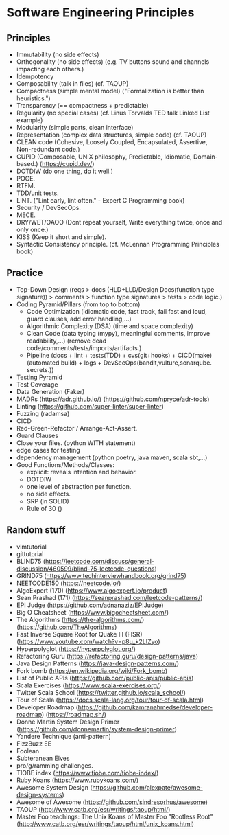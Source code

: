 # Software Engineering Principles

## Principles
* Immutability (no side effects)
* Orthogonality (no side effects) (e.g. TV buttons sound and channels impacting each others.)
* Idempotency
* Composability (talk in files) (cf. TAOUP)
* Compactness (simple mental model) ("Formalization is better than heuristics.")
* Transparency (== compactness + predictable)
* Regularity (no special cases) (cf. Linus Torvalds TED talk Linked List example)
* Modularity (simple parts, clean interface)
* Representation (complex data structures, simple code) (cf. TAOUP)
* CLEAN code (Cohesive, Loosely Coupled, Encapsulated, Assertive, Non-redundant code.)
* CUPID (Composable, UNIX philosophy, Predictable, Idiomatic, Domain-based.) (<https://cupid.dev/>)
* DOTDIW (do one thing, do it well.)
* POGE.
* RTFM.
* TDD/unit tests.
* LINT. ("Lint early, lint often." - Expert C Programming book)
* Security / DevSecOps.
* MECE.
* DRY/WET/OAOO (Dont repeat yourself, Write everything twice, once and only once.)
* KISS (Keep it short and simple).
* Syntactic Consistency principle. (cf. McLennan Programming Principles book)

## Practice
* Top-Down Design (reqs > docs (HLD+LLD/Design Docs(function type signature)) > comments > function type signatures > tests > code logic.)
* Coding Pyramid/Pillars (from top to bottom)
    * Code Optimization (idiomatic code, fast track, fail fast and loud, guard clauses, add error handling,...)
    * Algorithmic Complexity (DSA) (time and space complexity)
    * Clean Code (data typing (mypy), meaningful comments, improve readability,...) (remove dead code/comments/tests/imports/artifacts.)
    * Pipeline (docs + lint + tests(TDD) + cvs(git+hooks) + CICD(make)(automated build) + logs + DevSecOps(bandit,vulture,sonarqube. secrets.))
* Testing Pyramid
* Test Coverage
* Data Generation (Faker)
* MADRs (<https://adr.github.io/>) (<https://github.com/npryce/adr-tools>)
* Linting (<https://github.com/super-linter/super-linter>)
* Fuzzing (radamsa)
* CICD
* Red-Green-Refactor / Arrange-Act-Assert.
* Guard Clauses
* Close your files. (python WITH statement)
* edge cases for testing
* dependency management (python poetry, java maven, scala sbt,...)
* Good Functions/Methods/Classes:
    * explicit: reveals intention and behavior.
    * DOTDIW
    * one level of abstraction per function.
    * no side effects.
    * SRP (in SOLID)
    * Rule of 30 ()


## Random stuff
* vimtutorial
* gittutorial
* BLIND75 (<https://leetcode.com/discuss/general-discussion/460599/blind-75-leetcode-questions>)
* GRIND75 (<https://www.techinterviewhandbook.org/grind75>)
* NEETCODE150 (<https://neetcode.io/>)
* AlgoExpert (170) (<https://www.algoexpert.io/product>)
* Sean Prashad (171) (<https://seanprashad.com/leetcode-patterns/>)
* EPI Judge (<https://github.com/adnanaziz/EPIJudge>)
* Big O Cheatsheet (<https://www.bigocheatsheet.com/>)
* The Algorithms (<https://the-algorithms.com/>) (<https://github.com/TheAlgorithms>)
* Fast Inverse Square Root for Quake III (FISR) (<https://www.youtube.com/watch?v=p8u_k2LIZyo>)
* Hyperpolyglot (<https://hyperpolyglot.org/>)
* Refactoring Guru (<https://refactoring.guru/design-patterns/java>)
* Java Design Patterns (<https://java-design-patterns.com/>)
* Fork bomb (<https://en.wikipedia.org/wiki/Fork_bomb>)
* List of Public APIs (<https://github.com/public-apis/public-apis>)
* Scala Exercises (<https://www.scala-exercises.org/>)
* Twitter Scala School (<https://twitter.github.io/scala_school/>)
* Tour of Scala (<https://docs.scala-lang.org/tour/tour-of-scala.html>)
* Developer Roadmap (<https://github.com/kamranahmedse/developer-roadmap>) (<https://roadmap.sh/>)
* Donne Martin System Design Primer (<https://github.com/donnemartin/system-design-primer>)
* Yandere Technique (anti-pattern)
* FizzBuzz EE
* Foolean
* Subteranean Elves
* pro/g/ramming challenges.
* TIOBE index (<https://www.tiobe.com/tiobe-index/>)
* Ruby Koans (<https://www.rubykoans.com/>)
* Awesome System Design (<https://github.com/alexpate/awesome-design-systems>)
* Awesome of Awesome (<https://github.com/sindresorhus/awesome>)
* TAOUP (<http://www.catb.org/esr/writings/taoup/html/>)
* Master Foo teachings: The Unix Koans of Master Foo "Rootless Root" (<http://www.catb.org/esr/writings/taoup/html/unix_koans.html>)
